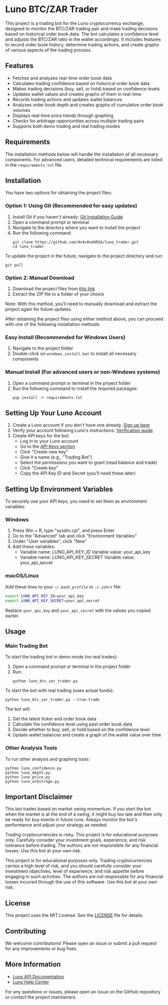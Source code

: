# Luno BTC/ZAR Trader

This project is a trading bot for the Luno cryptocurrency exchange, designed to monitor the BTC/ZAR trading pair and make trading decisions based on historical order book data. The bot calculates a confidence level and adjusts the BTC/ZAR ratio in the wallet accordingly. It includes features to record order book history, determine trading actions, and create graphs of various aspects of the trading process.

## Features
- Fetches and analyzes real-time order book data
- Calculates trading confidence based on historical order book data
- Makes trading decisions (buy, sell, or hold) based on confidence levels
- Updates wallet values and creates graphs of them in real-time
- Records trading actions and updates wallet balances
- Analyzes order book depth and creates graphs of cumulative order book volumes
- Displays real-time price trends through graphing
- Checks for arbitrage opportunities across multiple trading pairs
- Supports both demo trading and real trading modes

## Requirements
The installation methods below will handle the installation of all necessary components. For advanced users, detailed technical requirements are listed in the `requirements.txt` file.

## Installation

You have two options for obtaining the project files:

### Option 1: Using Git (Recommended for easy updates)

1. Install Git if you haven't already: [Git Installation Guide](https://git-scm.com/book/en/v2/Getting-Started-Installing-Git)
2. Open a command prompt or terminal
3. Navigate to the directory where you want to install the project
4. Run the following command:
    ```
    git clone https://github.com/4n4c0nd4RSA/luno_trader.git
    cd luno_trader
    ```

To update the project in the future, navigate to the project directory and run:
```
git pull
```

### Option 2: Manual Download

1. Download the project files from [this link](https://github.com/4n4c0nd4RSA/luno_trader/archive/refs/heads/main.zip)
2. Extract the ZIP file to a folder of your choice

Note: With this method, you'll need to manually download and extract the project again for future updates.

After obtaining the project files using either method above, you can proceed with one of the following installation methods:

### Easy Install (Recommended for Windows Users)

1. Navigate to the project folder
2. Double-click on `windows_install.bat` to install all necessary components

### Manual Install (For advanced users or non-Windows systems)

1. Open a command prompt or terminal in the project folder
2. Run the following command to install the required packages:
    ```
    pip install -r requirements.txt
    ```

## Setting Up Your Luno Account

1. Create a Luno account if you don't have one already. [Sign up here](https://www.luno.com/signup)
2. Verify your account following Luno's instructions. [Verification guide](https://www.luno.com/help/en/articles/1000203409)
3. Create API keys for the bot:
   - Log in to your Luno account
   - Go to the [API Keys section](https://www.luno.com/wallet/security/api_keys)
   - Click "Create new key"
   - Give it a name (e.g., "Trading Bot")
   - Select the permissions you want to grant (read balance and trade)
   - Click "Create key"
   - Copy the API Key ID and Secret (you'll need these later)

## Setting Up Environment Variables

To securely use your API keys, you need to set them as environment variables:

### Windows
1. Press Win + R, type "sysdm.cpl", and press Enter
2. Go to the "Advanced" tab and click "Environment Variables"
3. Under "User variables", click "New"
4. Add these variables:
   - Variable name: LUNO_API_KEY_ID
     Variable value: your_api_key
   - Variable name: LUNO_API_KEY_SECRET
     Variable value: your_api_secret

### macOS/Linux
Add these lines to your `~/.bash_profile` or `~/.zshrc` file:
```bash
export LUNO_API_KEY_ID=your_api_key
export LUNO_API_KEY_SECRET=your_api_secret
```

Replace `your_api_key` and `your_api_secret` with the values you copied earlier.

## Usage

### Main Trading Bot
To start the trading bot in demo mode (no real trades):
1. Open a command prompt or terminal in the project folder
2. Run:
    ```
    python luno_btc_zar_trader.py
    ```

To start the bot with real trading (uses actual funds):
```
python luno_btc_zar_trader.py --true-trade
```

The bot will:
1. Get the latest ticker and order book data
2. Calculate the confidence level using past order book data
3. Decide whether to buy, sell, or hold based on the confidence level
4. Update wallet balances and create a graph of the wallet value over time

### Other Analysis Tools
To run other analysis and graphing tools:

```
python luno_confidence.py
python luno_depth.py
python luno_price.py
python luno_arbitrage.py
```

## Important Disclaimer

This bot trades based on market swing momentum. If you start the bot when the market is at the end of a swing, it might buy too late and then only be ready for buy events in future runs. Always monitor the bot's performance and adjust your strategy as needed.

Trading cryptocurrencies is risky. This project is for educational purposes only. Carefully consider your investment goals, experience, and risk tolerance before trading. The authors are not responsible for any financial losses. Use this bot at your own risk.

This project is for educational purposes only. Trading cryptocurrencies carries a high level of risk, and you should carefully consider your investment objectives, level of experience, and risk appetite before engaging in such activities. The authors are not responsible for any financial losses incurred through the use of this software. Use this bot at your own risk.

## License
This project uses the MIT License. See the [LICENSE](LICENSE) file for details.

## Contributing
We welcome contributions! Please open an issue or submit a pull request for any improvements or bug fixes.

## More Information
- [Luno API Documentation](https://www.luno.com/en/developers/api)
- [Luno Help Center](https://www.luno.com/help/en/)

For any questions or issues, please open an issue on the GitHub repository or contact the project maintainers.

